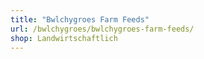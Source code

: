 ```yaml
---
title: "Bwlchygroes Farm Feeds"
url: /bwlchygroes/bwlchygroes-farm-feeds/
shop: Landwirtschaftlich
---
```

